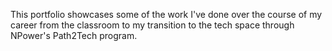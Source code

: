 This portfolio showcases some of the work I've done over the course of my career from the classroom to my transition to the tech space through NPower's Path2Tech program.
